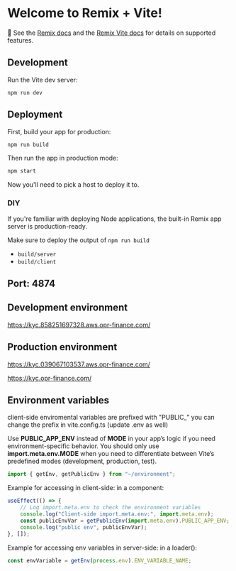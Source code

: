 # Welcome to Remix + Vite!

📖 See the [Remix docs](https://remix.run/docs) and the [Remix Vite docs](https://remix.run/docs/en/main/future/vite) for details on supported features.

## Development

Run the Vite dev server:

```shellscript
npm run dev
```

## Deployment

First, build your app for production:

```sh
npm run build
```

Then run the app in production mode:

```sh
npm start
```

Now you'll need to pick a host to deploy it to.

### DIY

If you're familiar with deploying Node applications, the built-in Remix app server is production-ready.

Make sure to deploy the output of `npm run build`

-   `build/server`
-   `build/client`

## Port: 4874

## Development environment

https://kyc.858251697328.aws.opr-finance.com/

## Production environment

https://kyc.039067103537.aws.opr-finance.com/

https://kyc.opr-finance.com/

## Environment variables

client-side enviromental variables are prefixed with "PUBLIC\_"
you can change the prefix in vite.config.ts (update .env as well)

Use **PUBLIC_APP_ENV** instead of **MODE** in your app’s logic if you need environment-specific behavior.
You should only use **import.meta.env.MODE** when you need to differentiate between Vite’s predefined modes (development, production, test).

```javascript
import { getEnv, getPublicEnv } from "~/environment";
```

Example for accessing in client-side:
in a component:

```javascript
useEffect(() => {
    // Log import.meta.env to check the environment variables
    console.log("Client-side import.meta.env:", import.meta.env);
    const publicEnvVar = getPublicEnv(import.meta.env).PUBLIC_APP_ENV;
    console.log("public env", publicEnvVar);
}, []);
```

Example for accessing env variables in server-side:
in a loader():

```javascript
const envVariable = getEnv(process.env).ENV_VARIABLE_NAME;
```
